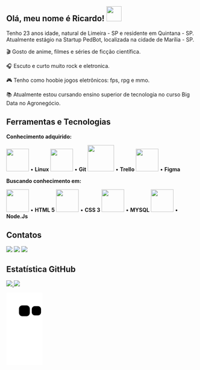 ## Olá, meu nome é Ricardo! <img src="https://cdn.jsdelivr.net/gh/devicons/devicon/icons/atom/atom-original.svg" width="40" height="40" /> 

Tenho 23 anos idade, natural de Limeira - SP e residente em Quintana - SP.
Atualmente estágio na Startup PedBot, localizada na cidade de Marília - SP.

:clapper: Gosto de anime, filmes e séries de ficção científica.

:headphones: Escuto e curto muito rock e eletronica.

:video_game: Tenho como hoobie jogos eletrônicos: fps, rpg e mmo.

:books: Atualmente estou cursando ensino superior de tecnologia no curso Big Data no Agronegócio. 
          
## Ferramentas e Tecnologias 

**Conhecimento adquirido:**

<img src="https://cdn.jsdelivr.net/gh/devicons/devicon/icons/linux/linux-original.svg" width="60" height="60" />  • **Linux**   <img src="https://cdn.jsdelivr.net/gh/devicons/devicon/icons/git/git-original.svg" width="60" height="60" /> • **Git**   <img src="https://cdn.jsdelivr.net/gh/devicons/devicon/icons/trello/trello-plain-wordmark.svg" width="70" height="70" /> • **Trello**   <img src="https://cdn.jsdelivr.net/gh/devicons/devicon/icons/figma/figma-original.svg" width="60" height="60" /> • **Figma**    



**Buscando conhecimento em:** 


<img src="https://cdn.jsdelivr.net/gh/devicons/devicon/icons/html5/html5-original-wordmark.svg" width="60" height="60" /> • **HTML 5**  <img src="https://cdn.jsdelivr.net/gh/devicons/devicon/icons/css3/css3-original-wordmark.svg" width="60" height="60" /> • **CSS 3**  <img src="https://cdn.jsdelivr.net/gh/devicons/devicon/icons/mysql/mysql-original-wordmark.svg" width="60" height="60" /> • **MYSQL**  <img src="https://cdn.jsdelivr.net/gh/devicons/devicon/icons/nodejs/nodejs-plain.svg" width="60" height="60" /> • **Node.Js**


## Contatos 
<div>
<a href="https://instagram.com/ricardoalexandr_/" target="_blank"><img src="https://img.shields.io/badge/-Instagram-%23E4405F?style=for-the-badge&logo=instagram&logoColor=white" target="_blank"></a>
<a href="https://www.linkedin.com/in/ricardo-alexandre-ferreira-35702415a/" target="_blank"><img src="https://img.shields.io/badge/-LinkedIn-%230077B5?style=for-the-badge&logo=linkedin&logoColor=white" target="_blank"></a>   
<a href = "mailto:ricardoalexandr_@hotmail.com"><img src="https://img.shields.io/badge/Gmail-D14836?style=for-the-badge&logo=gmail&logoColor=white" target="_blank"></a>
     
## Estatística GitHub        
          
<div>
<a href="https://github.com/seu-usuário-aqui">
<img height="180em" src="https://github-readme-stats.vercel.app/api/top-langs/?username=Ricardoxt1&layout=compact&langs_count=7&theme=dracula"/>
<img height="180em" src="https://github-readme-stats.vercel.app/api?username=Ricardoxt1&show_icons=true&theme=dracula&include_all_commits=true&count_private=true"/>
</div>
          
![Snake animation](https://github.com/Ricardoxt1/Ricardoxt1/blob/output/github-contribution-grid-snake.svg)

          



          


